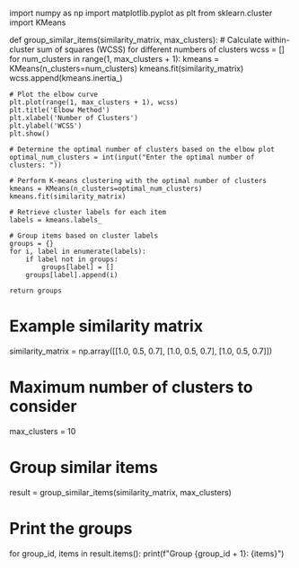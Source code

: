 import numpy as np
import matplotlib.pyplot as plt
from sklearn.cluster import KMeans

def group_similar_items(similarity_matrix, max_clusters):
    # Calculate within-cluster sum of squares (WCSS) for different numbers of clusters
    wcss = []
    for num_clusters in range(1, max_clusters + 1):
        kmeans = KMeans(n_clusters=num_clusters)
        kmeans.fit(similarity_matrix)
        wcss.append(kmeans.inertia_)

    # Plot the elbow curve
    plt.plot(range(1, max_clusters + 1), wcss)
    plt.title('Elbow Method')
    plt.xlabel('Number of Clusters')
    plt.ylabel('WCSS')
    plt.show()

    # Determine the optimal number of clusters based on the elbow plot
    optimal_num_clusters = int(input("Enter the optimal number of clusters: "))

    # Perform K-means clustering with the optimal number of clusters
    kmeans = KMeans(n_clusters=optimal_num_clusters)
    kmeans.fit(similarity_matrix)

    # Retrieve cluster labels for each item
    labels = kmeans.labels_

    # Group items based on cluster labels
    groups = {}
    for i, label in enumerate(labels):
        if label not in groups:
            groups[label] = []
        groups[label].append(i)

    return groups

# Example similarity matrix
similarity_matrix = np.array([[1.0, 0.5, 0.7],
                              [1.0, 0.5, 0.7],
                              [1.0, 0.5, 0.7]])

# Maximum number of clusters to consider
max_clusters = 10

# Group similar items
result = group_similar_items(similarity_matrix, max_clusters)

# Print the groups
for group_id, items in result.items():
    print(f"Group {group_id + 1}: {items}")
